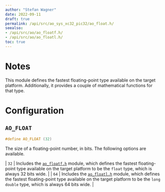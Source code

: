 ```yaml
---
author: "Stefan Wagner"
date: 2022-09-11
draft: true
permalink: /api/src/ao_sys_xc32_pic32/ao_float.h/
seealso:
- /api/src/ao/ao_floatf.h/
- /api/src/ao/ao_floatl.h/
toc: true
---
```


# Notes

This module defines the fastest floating-point type available on the target platform. Additionally, it provides a couple of mathematical functions for that type.

# Configuration

## `AO_FLOAT`

```c
#define AO_FLOAT (32)
```

The size of a floating-point number, in bits. The following options are available.

| `32` | Includes the [`ao_floatf.h`](../ao/ao_floatf.h.md) module, which defines the fastest floating-point type available on the target platform to be the `float` type, which is always 32 bits wide. |
| `64` | Includes the [`ao_floatl.h`](../ao/ao_floatl.h.md) module, which defines the fastest floating-point type available on the target platform to be the `long double` type, which is always 64 bits wide. |
